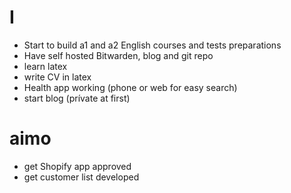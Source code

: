 # I

- Start to build a1 and a2 English courses and tests preparations
- Have self hosted Bitwarden, blog and git repo
- learn latex 
- write CV in latex 
- Health app working (phone or web for easy search)
- start blog (prívate at first)

# aimo  
- get Shopify app approved 
- get customer list developed 